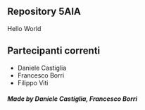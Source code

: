 ## Repository 5AIA
 
Hello World

## Partecipanti correnti
- Daniele Castiglia
- Francesco Borri
- Filippo Viti

##### Made by Daniele Castiglia, Francesco Borri
